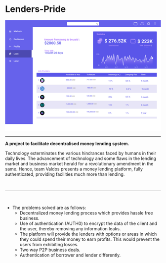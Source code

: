 # Lenders-Pride

![img](https://github.com/Akshay-kumar01/Lenders-Pride/blob/main/home/static/img/Page_2.png)
<br>
<hr>

**A project to facilitate decentralised money lending system.**
<br>

Technology exterminates the various hindrances faced by humans in their daily lives. The advancement of technology and some flaws in the lending market and business market herald for a revolutionary amendment in the same. Hence, team Valdos presents a money lending platform, fully authenticated, providing facilities much more than lending.

<br>
<hr>
<br>

- The problems solved are as follows:
  - Decentralized money lending process which provides hassle free business.
  - Use of authentication (AUTH0) to encrypt the data of the client and the user, thereby removing any information leaks.
  - The platform will provide the lenders with options or areas in which they could spend their money to earn profits. This would prevent the users from exhibiting losses.
  - Two way P2P business deals.
  - Authentication of borrower and lender differently.
